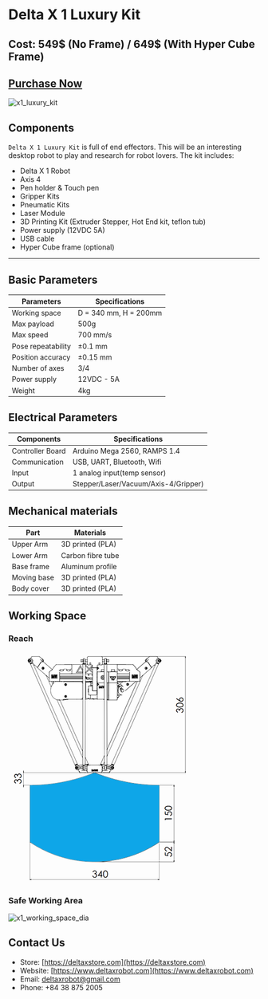 # Delta X 1 Luxury Kit

## Cost: 549$ (No Frame) / 649$ (With Hyper Cube Frame)

## [Purchase Now](https://deltaxstore.com/products/delta-x-luxury-kit)

![x1_luxury_kit](https://deltaxstore.com/cdn/shop/products/YjHYrjr_1024x1024@2x.jpg?v=1592933119)

## Components

`Delta X 1 Luxury Kit` is full of end effectors. This will be an interesting desktop robot to play and research for robot lovers. The kit includes:

* Delta X 1 Robot
* Axis 4
* Pen holder & Touch pen
* Gripper Kits
* Pneumatic Kits
* Laser Module
* 3D Printing Kit (Extruder Stepper, Hot End kit, teflon tub)
* Power supply (12VDC 5A)
* USB cable
* Hyper Cube frame (optional)

---

## Basic Parameters

|Parameters                   | Specifications      |
|-----------------------------|---------------------|
|Working space                |D = 340 mm, H = 200mm|
|Max payload                  |500g                 |
|Max speed                    |700 mm/s             |
|Pose repeatability           |±0.1 mm              |
|Position accuracy            |±0.15 mm             |
|Number of axes               |3/4                  |
|Power supply                 |12VDC - 5A           |
|Weight                       |4kg                  |

## Electrical Parameters

|Components                   | Specifications      |
|-----------------------------|---------------------|
|Controller Board             |Arduino Mega 2560, RAMPS 1.4|
|Communication                |USB, UART, Bluetooth, Wifi  |
|Input                        |1 analog input(temp sensor) |
|Output                       |Stepper/Laser/Vacuum/Axis-4/Gripper)|

## Mechanical materials

|Part                         | Materials           |
|-----------------------------|---------------------|
|Upper Arm                    |3D printed (PLA)     |
|Lower Arm                    |Carbon fibre tube    |
|Base frame                   |Aluminum profile     |
|Moving base                  |3D printed (PLA)     |
|Body cover                   |3D printed (PLA)     |

## Working Space

### Reach

![x1_working_space_reach](https://raw.githubusercontent.com/deltaxrobot/Delta-X-Docs/master/docs/images/x1_workingspace.png)

### Safe Working Area

![x1_working_space_dia](https://raw.githubusercontent.com/deltaxrobot/Delta-X-Docs/master/docs/images/x1_workingspace_dia.png)

## Contact Us

* Store: [https://deltaxstore.com](https://deltaxstore.com)
* Website: [https://www.deltaxrobot.com](https://www.deltaxrobot.com)
* Email: [deltaxrobot@gmail.com](mailto:deltaxrobot@gmail.com)
* Phone: +84 38 875 2005
